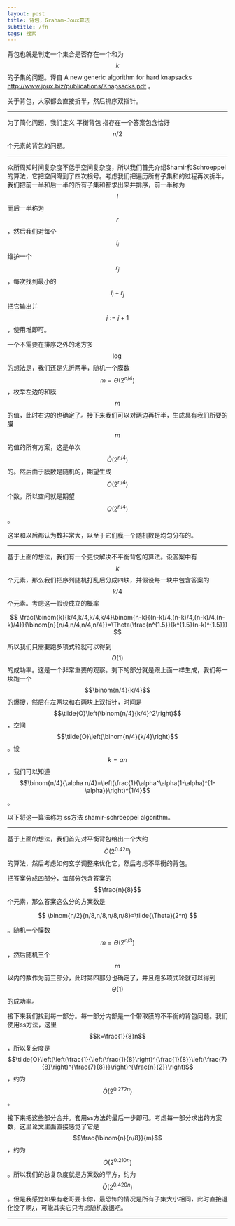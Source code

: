 ```yaml
---
layout: post
title: 背包，Graham-Joux算法
subtitle: /fn
tags: 搜索
---
```


背包也就是判定一个集合是否存在一个和为$$k$$的子集的问题。译自 A new generic algorithm for hard knapsacks http://www.joux.biz/publications/Knapsacks.pdf 。

关于背包，大家都会直接折半，然后排序双指针。

---

为了简化问题，我们定义 平衡背包 指存在一个答案包含恰好$$n/2$$个元素的背包的问题。

-----

众所周知时间复杂度不低于空间复杂度，所以我们首先介绍Shamir和Schroeppel的算法，它把空间降到了四次根号。考虑我们把遍历所有子集和的过程再次折半，我们把前一半和后一半的所有子集和都求出来并排序，前一半称为$$l$$而后一半称为$$r$$，然后我们对每个$$l_i$$维护一个$$r_j$$，每次找到最小的$$l_i+r_j$$把它输出并$$j:=j+1$$，使用堆即可。

一个不需要在排序之外的地方多$$\log$$的想法是，我们还是先折两半，随机一个膜数$$m=\Theta(2^{n/4})$$，枚举左边的和膜$$m$$的值，此时右边的也确定了。接下来我们可以对两边再折半，生成具有我们所要的膜$$m$$的值的所有方案，这是单次$$\tilde{O}(2^{n/4})$$的。然后由于膜数是随机的，期望生成$$O(2^{n/4})$$个数，所以空间就是期望$$O(2^{n/4})$$。

这里和以后都认为数非常大，以至于它们膜一个随机数是均匀分布的。

-----

基于上面的想法，我们有一个更快解决不平衡背包的算法。设答案中有$$k$$个元素，那么我们把序列随机打乱后分成四块，并假设每一块中包含答案的$$k/4$$个元素。考虑这一假设成立的概率

$$
\frac{\binom{k}{k/4,k/4,k/4,k/4}\binom{n-k}{(n-k)/4,(n-k)/4,(n-k)/4,(n-k)/4}}{\binom{n}{n/4,n/4,n/4,n/4}}=\Theta(\frac{n^{1.5}}{k^{1.5}(n-k)^{1.5}})
$$

所以我们只需要跑多项式轮就可以得到$$\Theta(1)$$的成功率。这是一个非常重要的观察。剩下的部分就是跟上面一样生成，我们每一块跑一个$$\binom{n/4}{k/4}$$的爆搜，然后在左两块和右两块上双指针，时间是$$\tilde{O}\left(\binom{n/4}{k/4}^2\right)$$，空间$$\tilde{O}\left(\binom{n/4}{k/4}\right)$$。设$$k=\alpha n$$，我们可以知道$$\binom{n/4}{\alpha n/4}=\left(\frac{1}{\alpha^\alpha(1-\alpha)^{1-\alpha}}\right)^{1/4}$$。

以下将这一算法称为 ss方法 shamir-schroeppel algorithm。

-----

基于上面的想法，我们首先对平衡背包给出一个大约$$\tilde{O}(2^{0.42n})$$的算法，然后考虑如何玄学调整来优化它，然后考虑不平衡的背包。

把答案分成四部分，每部分包含答案的$$\frac{n}{8}$$个元素，那么答案这么分的方案数是

$$
\binom{n/2}{n/8,n/8,n/8,n/8}=\tilde{\Theta}(2^n)
$$

。随机一个膜数$$m=\Theta(2^{n/3})$$，然后随机三个$$m$$以内的数作为前三部分，此时第四部分也确定了，并且跑多项式轮就可以得到$$\Theta(1)$$的成功率。

接下来我们找到每一部分。每一部分内部是一个带取膜的不平衡的背包问题。我们使用ss方法，这里$$k=\frac{1}{8}n$$，所以复杂度是$$\tilde{O}\left(\left(\frac{1}{\left(\frac{1}{8}\right)^{\frac{1}{8}}\left(\frac{7}{8}\right)^{\frac{7}{8}}}\right)^{\frac{n}{2}}\right)$$，约为$$\tilde{O}(2^{0.272n})$$。

接下来把这些部分合并。套用ss方法的最后一步即可。考虑每一部分求出的方案数，这里论文里面直接感觉了它是$$\frac{\binom{n}{n/8}}{m}$$，约为$$\tilde{O}(2^{0.210n})$$。所以我们的总复杂度就是方案数的平方，约为$$\tilde{O}(2^{0.420n})$$。但是我感觉如果有老哥要卡你，最恐怖的情况是所有子集大小相同，此时直接退化没了啊¿，可能其实它只考虑随机数据吧。

-----

